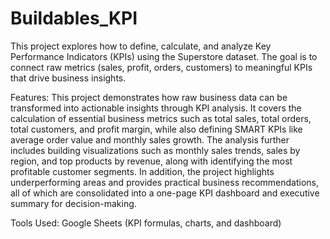 # Buildables_KPI
This project explores how to define, calculate, and analyze Key Performance Indicators (KPIs) using the Superstore dataset. The goal is to connect raw metrics (sales, profit, orders, customers) to meaningful KPIs that drive business insights.

Features:
This project demonstrates how raw business data can be transformed into actionable insights through KPI analysis. It covers the calculation of essential business metrics such as total sales, total orders, total customers, and profit margin, while also defining SMART KPIs like average order value and monthly sales growth. The analysis further includes building visualizations such as monthly sales trends, sales by region, and top products by revenue, along with identifying the most profitable customer segments. In addition, the project highlights underperforming areas and provides practical business recommendations, all of which are consolidated into a one-page KPI dashboard and executive summary for decision-making.

Tools Used: Google Sheets (KPI formulas, charts, and dashboard)
